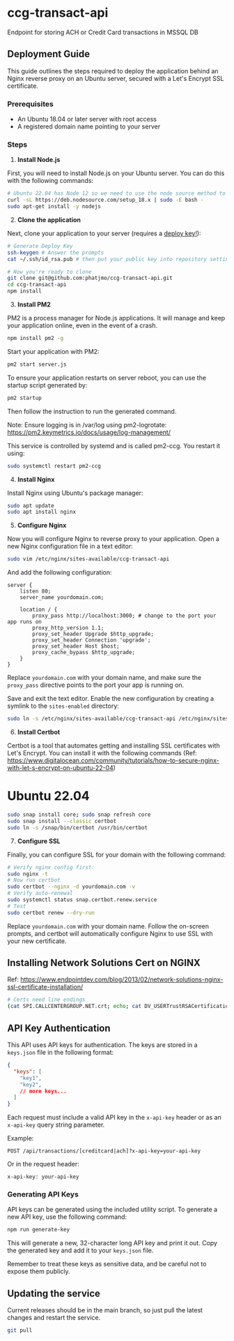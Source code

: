 # ccg-transact-api
Endpoint for storing ACH or Credit Card transactions in MSSQL DB


## Deployment Guide

This guide outlines the steps required to deploy the application behind an Nginx reverse proxy on an Ubuntu server, secured with a Let's Encrypt SSL certificate.

### Prerequisites

- An Ubuntu 18.04 or later server with root access
- A registered domain name pointing to your server

### Steps

1. **Install Node.js**

First, you will need to install Node.js on your Ubuntu server. You can do this with the following commands:

```bash
# Ubuntu 22.04 has Node 12 so we need to use the node source method to get something more current
curl -sL https://deb.nodesource.com/setup_18.x | sudo -E bash -
sudo apt-get install -y nodejs
```

2. **Clone the application**

Next, clone your application to your server (requires a [deploy key!](https://docs.github.com/v3/guides/managing-deploy-keys/#deploy-keys)):

```bash
# Generate Deploy Key
ssh-keygen # Answer the prompts
cat ~/.ssh/id_rsa.pub # then put your public key into repository settings

# Now you're ready to clone
git clone git@github.com:phatjmo/ccg-transact-api.git
cd ccg-transact-api
npm install
```

3. **Install PM2**

PM2 is a process manager for Node.js applications. It will manage and keep your application online, even in the event of a crash.

```bash
npm install pm2 -g
```

Start your application with PM2:

```bash
pm2 start server.js
```

To ensure your application restarts on server reboot, you can use the startup script generated by:

```bash
pm2 startup
```

Then follow the instruction to run the generated command.

Note: Ensure logging is in /var/log using pm2-logrotate: https://pm2.keymetrics.io/docs/usage/log-management/

This service is controlled by systemd and is called pm2-ccg. You restart it using:

```bash
sudo systemctl restart pm2-ccg
```

4. **Install Nginx**

Install Nginx using Ubuntu's package manager:

```bash
sudo apt update
sudo apt install nginx
```

5. **Configure Nginx**

Now you will configure Nginx to reverse proxy to your application. Open a new Nginx configuration file in a text editor:

```bash
sudo vim /etc/nginx/sites-available/ccg-transact-api
```

And add the following configuration:

```nginx
server {
    listen 80;
    server_name yourdomain.com;

    location / {
        proxy_pass http://localhost:3000; # change to the port your app runs on
        proxy_http_version 1.1;
        proxy_set_header Upgrade $http_upgrade;
        proxy_set_header Connection 'upgrade';
        proxy_set_header Host $host;
        proxy_cache_bypass $http_upgrade;
    }
}
```

Replace `yourdomain.com` with your domain name, and make sure the `proxy_pass` directive points to the port your app is running on.

Save and exit the text editor. Enable the new configuration by creating a symlink to the `sites-enabled` directory:

```bash
sudo ln -s /etc/nginx/sites-available/ccg-transact-api /etc/nginx/sites-enabled/
```

6. **Install Certbot**

Certbot is a tool that automates getting and installing SSL certificates with Let's Encrypt. You can install it with the following commands (Ref: https://www.digitalocean.com/community/tutorials/how-to-secure-nginx-with-let-s-encrypt-on-ubuntu-22-04)
# Ubuntu 22.04
```bash
sudo snap install core; sudo snap refresh core
sudo snap install --classic certbot
sudo ln -s /snap/bin/certbot /usr/bin/certbot
```

7. **Configure SSL**

Finally, you can configure SSL for your domain with the following command:

```bash
# Verify nginx config first:
sudo nginx -t
# Now run certbot
sudo certbot --nginx -d yourdomain.com -v
# Verify auto-renewal
sudo systemctl status snap.certbot.renew.service
# Test
sudo certbot renew --dry-run
```

Replace `yourdomain.com` with your domain name. Follow the on-screen prompts, and certbot will automatically configure Nginx to use SSL with your new certificate.

## Installing Network Solutions Cert on NGINX
Ref: https://www.endpointdev.com/blog/2013/02/network-solutions-nginx-ssl-certificate-installation/

```bash
# Certs need line endings
(cat SPI.CALLCENTERGROUP.NET.crt; echo; cat DV_USERTrustRSACertificationAuthority.crt; echo; cat DV_NetworkSolutionsDVServerCA2.crt; echo) > chained_SPI.CALLCENTERGROUP.NET.crt
```

## API Key Authentication

This API uses API keys for authentication. The keys are stored in a `keys.json` file in the following format:

```json
{
  "keys": [
    "key1",
    "key2",
    // more keys...
  ]
}
```

Each request must include a valid API key in the `x-api-key` header or as an `x-api-key` query string parameter.

Example:

```
POST /api/transactions/[creditcard|ach]?x-api-key=your-api-key
```

Or in the request header:

```
x-api-key: your-api-key
```

### Generating API Keys

API keys can be generated using the included utility script. To generate a new API key, use the following command:

```bash
npm run generate-key
```

This will generate a new, 32-character long API key and print it out. Copy the generated key and add it to your `keys.json` file.

Remember to treat these keys as sensitive data, and be careful not to expose them publicly.


## Updating the service

Current releases should be in the main branch, so just pull the latest changes and restart the service.

```bash
git pull
```
